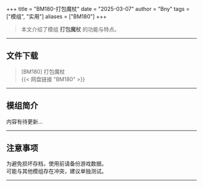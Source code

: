+++
title = "BM180-打包魔杖"
date = "2025-03-07"
author = "Bny"
tags = ["模组", "实用"]
aliases = ["BM180"]
+++

> 本文介绍了模组 **打包魔杖** 的功能与特点。

---

## 文件下载

> [BM180] 打包魔杖  
{{< 网盘链接 "BM180" >}}  

---

## 模组简介

>  
内容有待更新...  

---

## 注意事项

>  
为避免损坏存档，使用前请备份游戏数据。  
可能与其他模组存在冲突，建议单独测试。  

---

